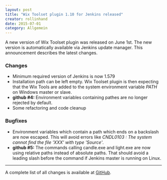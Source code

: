 ```yaml
---
layout: post
title: "Wix Toolset plugin 1.10 for Jenkins released"
creator: rollinhand
date: 2015-07-01
category: Allgemein
---
```

A new version of Wix Toolset plugin was released on June 1st. The new version is automatically 
available via Jenkins update manager. This announcement describes the latest changes.

<!--more-->

### Changes
* Minimum required version of Jenkins is now 1.579
* Installation path can be left empty. Wix Toolset plugin is then expecting that the Wix Tools are added to the system environment variable *PATH* on Windows master or slave.
* **github #4:** Environment variables containing pathes are no longer rejected by default.
* Some refactoring and code cleanup

### Bugfixes
* Environment variables which contain a path which ends on a backslash are now escaped. This will avoid errors like *CNDL0103 : The system cannot find the file 'XXX' with type 'Source'*.
* **github #5:** The commands calling candle.exe and light.exe are now using relative paths instead of absolute paths. That should avoid a leading slash before the command if Jenkins master is running on Linux.

***
A complete list of all changes is available at [GitHub](https://github.com/jenkinsci/wix-plugin/blob/master/CHANGELOG.md).
